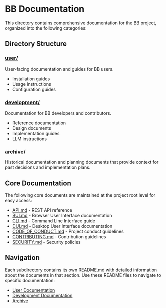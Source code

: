 # BB Documentation

This directory contains comprehensive documentation for the BB project, organized into the following categories:

## Directory Structure

### [user/](user/)
User-facing documentation and guides for BB users.
- Installation guides
- Usage instructions
- Configuration guides

### [development/](development/)
Documentation for BB developers and contributors.
- Reference documentation
- Design documents
- Implementation guides
- LLM instructions

### [archive/](zarchive/)
Historical documentation and planning documents that provide context for past decisions and implementation plans.

## Core Documentation

The following core documents are maintained at the project root level for easy access:

- [API.md](API.md) - REST API reference
- [BUI.md](BUI.md) - Browser User Interface documentation
- [CLI.md](CLI.md) - Command Line Interface guide
- [DUI.md](DUI.md) - Desktop User Interface documentation
- [CODE_OF_CONDUCT.md](CODE_OF_CONDUCT.md) - Project conduct guidelines
- [CONTRIBUTING.md](CONTRIBUTING.md) - Contribution guidelines
- [SECURITY.md](SECURITY.md) - Security policies

## Navigation

Each subdirectory contains its own README.md with detailed information about the documents in that section. Use these README files to navigate to specific documentation:

- [User Documentation](user/README.md)
- [Development Documentation](development/README.md)
- [Archive](archive/README.md)